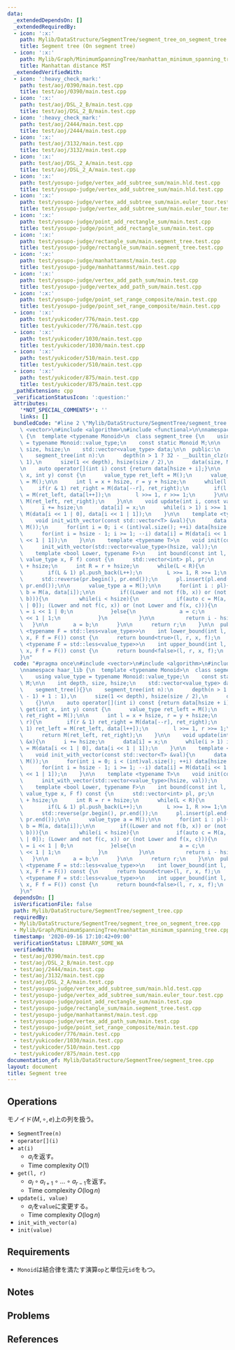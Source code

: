 ```yaml
---
data:
  _extendedDependsOn: []
  _extendedRequiredBy:
  - icon: ':x:'
    path: Mylib/DataStructure/SegmentTree/segment_tree_on_segment_tree.cpp
    title: Segment tree (On segment tree)
  - icon: ':x:'
    path: Mylib/Graph/MinimumSpanningTree/manhattan_minimum_spanning_tree.cpp
    title: Manhattan distance MST
  _extendedVerifiedWith:
  - icon: ':heavy_check_mark:'
    path: test/aoj/0390/main.test.cpp
    title: test/aoj/0390/main.test.cpp
  - icon: ':x:'
    path: test/aoj/DSL_2_B/main.test.cpp
    title: test/aoj/DSL_2_B/main.test.cpp
  - icon: ':heavy_check_mark:'
    path: test/aoj/2444/main.test.cpp
    title: test/aoj/2444/main.test.cpp
  - icon: ':x:'
    path: test/aoj/3132/main.test.cpp
    title: test/aoj/3132/main.test.cpp
  - icon: ':x:'
    path: test/aoj/DSL_2_A/main.test.cpp
    title: test/aoj/DSL_2_A/main.test.cpp
  - icon: ':x:'
    path: test/yosupo-judge/vertex_add_subtree_sum/main.hld.test.cpp
    title: test/yosupo-judge/vertex_add_subtree_sum/main.hld.test.cpp
  - icon: ':x:'
    path: test/yosupo-judge/vertex_add_subtree_sum/main.euler_tour.test.cpp
    title: test/yosupo-judge/vertex_add_subtree_sum/main.euler_tour.test.cpp
  - icon: ':x:'
    path: test/yosupo-judge/point_add_rectangle_sum/main.test.cpp
    title: test/yosupo-judge/point_add_rectangle_sum/main.test.cpp
  - icon: ':x:'
    path: test/yosupo-judge/rectangle_sum/main.segment_tree.test.cpp
    title: test/yosupo-judge/rectangle_sum/main.segment_tree.test.cpp
  - icon: ':x:'
    path: test/yosupo-judge/manhattanmst/main.test.cpp
    title: test/yosupo-judge/manhattanmst/main.test.cpp
  - icon: ':x:'
    path: test/yosupo-judge/vertex_add_path_sum/main.test.cpp
    title: test/yosupo-judge/vertex_add_path_sum/main.test.cpp
  - icon: ':x:'
    path: test/yosupo-judge/point_set_range_composite/main.test.cpp
    title: test/yosupo-judge/point_set_range_composite/main.test.cpp
  - icon: ':x:'
    path: test/yukicoder/776/main.test.cpp
    title: test/yukicoder/776/main.test.cpp
  - icon: ':x:'
    path: test/yukicoder/1030/main.test.cpp
    title: test/yukicoder/1030/main.test.cpp
  - icon: ':x:'
    path: test/yukicoder/510/main.test.cpp
    title: test/yukicoder/510/main.test.cpp
  - icon: ':x:'
    path: test/yukicoder/875/main.test.cpp
    title: test/yukicoder/875/main.test.cpp
  _pathExtension: cpp
  _verificationStatusIcon: ':question:'
  attributes:
    '*NOT_SPECIAL_COMMENTS*': ''
    links: []
  bundledCode: "#line 2 \"Mylib/DataStructure/SegmentTree/segment_tree.cpp\"\n#include\
    \ <vector>\n#include <algorithm>\n#include <functional>\n\nnamespace haar_lib\
    \ {\n  template <typename Monoid>\n  class segment_tree {\n    using value_type\
    \ = typename Monoid::value_type;\n    const static Monoid M;\n\n    int depth,\
    \ size, hsize;\n    std::vector<value_type> data;\n\n  public:\n    segment_tree(){}\n\
    \    segment_tree(int n):\n      depth(n > 1 ? 32 - __builtin_clz(n - 1) + 1 :\
    \ 1),\n      size(1 << depth), hsize(size / 2),\n      data(size, M())\n    {}\n\
    \n    auto operator[](int i) const {return data[hsize + i];}\n\n    auto get(int\
    \ x, int y) const {\n      value_type ret_left = M();\n      value_type ret_right\
    \ = M();\n\n      int l = x + hsize, r = y + hsize;\n      while(l < r){\n   \
    \     if(r & 1) ret_right = M(data[--r], ret_right);\n        if(l & 1) ret_left\
    \ = M(ret_left, data[l++]);\n        l >>= 1, r >>= 1;\n      }\n\n      return\
    \ M(ret_left, ret_right);\n    }\n\n    void update(int i, const value_type &x){\n\
    \      i += hsize;\n      data[i] = x;\n      while(i > 1) i >>= 1, data[i] =\
    \ M(data[i << 1 | 0], data[i << 1 | 1]);\n    }\n\n    template <typename T>\n\
    \    void init_with_vector(const std::vector<T> &val){\n      data.assign(size,\
    \ M());\n      for(int i = 0; i < (int)val.size(); ++i) data[hsize + i] = val[i];\n\
    \      for(int i = hsize - 1; i >= 1; --i) data[i] = M(data[i << 1 | 0], data[i\
    \ << 1 | 1]);\n    }\n\n    template <typename T>\n    void init(const T &val){\n\
    \      init_with_vector(std::vector<value_type>(hsize, val));\n    }\n\n  private:\n\
    \    template <bool Lower, typename F>\n    int bound(const int l, const int r,\
    \ value_type x, F f) const {\n      std::vector<int> pl, pr;\n      int L = l\
    \ + hsize;\n      int R = r + hsize;\n      while(L < R){\n        if(R & 1) pr.push_back(--R);\n\
    \        if(L & 1) pl.push_back(L++);\n        L >>= 1, R >>= 1;\n      }\n\n\
    \      std::reverse(pr.begin(), pr.end());\n      pl.insert(pl.end(), pr.begin(),\
    \ pr.end());\n\n      value_type a = M();\n\n      for(int i : pl){\n        auto\
    \ b = M(a, data[i]);\n\n        if((Lower and not f(b, x)) or (not Lower and f(x,\
    \ b))){\n          while(i < hsize){\n            if(auto c = M(a, data[i << 1\
    \ | 0]); (Lower and not f(c, x)) or (not Lower and f(x, c))){\n              i\
    \ = i << 1 | 0;\n            }else{\n              a = c;\n              i = i\
    \ << 1 | 1;\n            }\n          }\n\n          return i - hsize;\n     \
    \   }\n\n        a = b;\n      }\n\n      return r;\n    }\n\n  public:\n    template\
    \ <typename F = std::less<value_type>>\n    int lower_bound(int l, int r, value_type\
    \ x, F f = F()) const {\n      return bound<true>(l, r, x, f);\n    }\n\n    template\
    \ <typename F = std::less<value_type>>\n    int upper_bound(int l, int r, value_type\
    \ x, F f = F()) const {\n      return bound<false>(l, r, x, f);\n    }\n  };\n\
    }\n"
  code: "#pragma once\n#include <vector>\n#include <algorithm>\n#include <functional>\n\
    \nnamespace haar_lib {\n  template <typename Monoid>\n  class segment_tree {\n\
    \    using value_type = typename Monoid::value_type;\n    const static Monoid\
    \ M;\n\n    int depth, size, hsize;\n    std::vector<value_type> data;\n\n  public:\n\
    \    segment_tree(){}\n    segment_tree(int n):\n      depth(n > 1 ? 32 - __builtin_clz(n\
    \ - 1) + 1 : 1),\n      size(1 << depth), hsize(size / 2),\n      data(size, M())\n\
    \    {}\n\n    auto operator[](int i) const {return data[hsize + i];}\n\n    auto\
    \ get(int x, int y) const {\n      value_type ret_left = M();\n      value_type\
    \ ret_right = M();\n\n      int l = x + hsize, r = y + hsize;\n      while(l <\
    \ r){\n        if(r & 1) ret_right = M(data[--r], ret_right);\n        if(l &\
    \ 1) ret_left = M(ret_left, data[l++]);\n        l >>= 1, r >>= 1;\n      }\n\n\
    \      return M(ret_left, ret_right);\n    }\n\n    void update(int i, const value_type\
    \ &x){\n      i += hsize;\n      data[i] = x;\n      while(i > 1) i >>= 1, data[i]\
    \ = M(data[i << 1 | 0], data[i << 1 | 1]);\n    }\n\n    template <typename T>\n\
    \    void init_with_vector(const std::vector<T> &val){\n      data.assign(size,\
    \ M());\n      for(int i = 0; i < (int)val.size(); ++i) data[hsize + i] = val[i];\n\
    \      for(int i = hsize - 1; i >= 1; --i) data[i] = M(data[i << 1 | 0], data[i\
    \ << 1 | 1]);\n    }\n\n    template <typename T>\n    void init(const T &val){\n\
    \      init_with_vector(std::vector<value_type>(hsize, val));\n    }\n\n  private:\n\
    \    template <bool Lower, typename F>\n    int bound(const int l, const int r,\
    \ value_type x, F f) const {\n      std::vector<int> pl, pr;\n      int L = l\
    \ + hsize;\n      int R = r + hsize;\n      while(L < R){\n        if(R & 1) pr.push_back(--R);\n\
    \        if(L & 1) pl.push_back(L++);\n        L >>= 1, R >>= 1;\n      }\n\n\
    \      std::reverse(pr.begin(), pr.end());\n      pl.insert(pl.end(), pr.begin(),\
    \ pr.end());\n\n      value_type a = M();\n\n      for(int i : pl){\n        auto\
    \ b = M(a, data[i]);\n\n        if((Lower and not f(b, x)) or (not Lower and f(x,\
    \ b))){\n          while(i < hsize){\n            if(auto c = M(a, data[i << 1\
    \ | 0]); (Lower and not f(c, x)) or (not Lower and f(x, c))){\n              i\
    \ = i << 1 | 0;\n            }else{\n              a = c;\n              i = i\
    \ << 1 | 1;\n            }\n          }\n\n          return i - hsize;\n     \
    \   }\n\n        a = b;\n      }\n\n      return r;\n    }\n\n  public:\n    template\
    \ <typename F = std::less<value_type>>\n    int lower_bound(int l, int r, value_type\
    \ x, F f = F()) const {\n      return bound<true>(l, r, x, f);\n    }\n\n    template\
    \ <typename F = std::less<value_type>>\n    int upper_bound(int l, int r, value_type\
    \ x, F f = F()) const {\n      return bound<false>(l, r, x, f);\n    }\n  };\n\
    }\n"
  dependsOn: []
  isVerificationFile: false
  path: Mylib/DataStructure/SegmentTree/segment_tree.cpp
  requiredBy:
  - Mylib/DataStructure/SegmentTree/segment_tree_on_segment_tree.cpp
  - Mylib/Graph/MinimumSpanningTree/manhattan_minimum_spanning_tree.cpp
  timestamp: '2020-09-16 17:10:42+09:00'
  verificationStatus: LIBRARY_SOME_WA
  verifiedWith:
  - test/aoj/0390/main.test.cpp
  - test/aoj/DSL_2_B/main.test.cpp
  - test/aoj/2444/main.test.cpp
  - test/aoj/3132/main.test.cpp
  - test/aoj/DSL_2_A/main.test.cpp
  - test/yosupo-judge/vertex_add_subtree_sum/main.hld.test.cpp
  - test/yosupo-judge/vertex_add_subtree_sum/main.euler_tour.test.cpp
  - test/yosupo-judge/point_add_rectangle_sum/main.test.cpp
  - test/yosupo-judge/rectangle_sum/main.segment_tree.test.cpp
  - test/yosupo-judge/manhattanmst/main.test.cpp
  - test/yosupo-judge/vertex_add_path_sum/main.test.cpp
  - test/yosupo-judge/point_set_range_composite/main.test.cpp
  - test/yukicoder/776/main.test.cpp
  - test/yukicoder/1030/main.test.cpp
  - test/yukicoder/510/main.test.cpp
  - test/yukicoder/875/main.test.cpp
documentation_of: Mylib/DataStructure/SegmentTree/segment_tree.cpp
layout: document
title: Segment tree
---
```


## Operations
モノイド$(M, \circ, e)$上の列を扱う。
- `SegmentTree(n)`
- `operator[](i)`
- `at(i)`
	- $a_i$を返す。
	- Time complexity $O(1)$
- `get(l, r)`
	- $a_l \circ a_{l+1} \circ \ldots \circ a_{r-1}$を返す。
	- Time complexity $O(\log n)$
- `update(i, value)`
	- $a_i$を`value`に変更する。
	- Time complexity $O(\log n)$
- `init_with_vector(a)`
- `init(value)`

## Requirements

- `Monoid`は結合律を満たす演算`op`と単位元`id`をもつ。

## Notes

## Problems

## References

